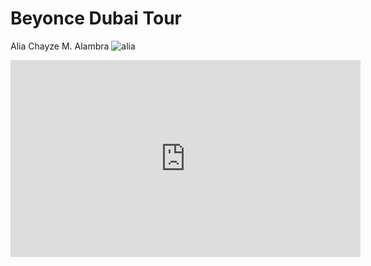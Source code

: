 #  Beyonce Dubai Tour
Alia Chayze M. Alambra
![alia](https://metro.co.uk/wp-content/uploads/2023/01/SEI_141239694-599e.jpg?quality=90&strip=all)
<iframe width="560" height="315" src="https://www.youtube.com/embed/-ncUz_KtJPo?si=eCy9mOG3kX9zZcP0" title="YouTube video player" frameborder="0" allow="accelerometer; autoplay; clipboard-write; encrypted-media; gyroscope; picture-in-picture; web-share" allowfullscreen></iframe>
